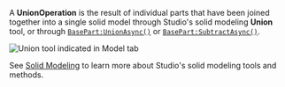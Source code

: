 A **UnionOperation** is the result of individual parts that have been joined
together into a single solid model through Studio's solid modeling **Union**
tool, or through [`BasePart:UnionAsync()`](https://create.roblox.com/docs/reference/engine/classes/BasePart#UnionAsync) or
[`BasePart:SubtractAsync()`](https://create.roblox.com/docs/reference/engine/classes/BasePart#SubtractAsync).

![Union tool
indicated in Model tab](https://prod.docsiteassets.roblox.com/assets/studio/general/Model-Tab-Union.png)

See [Solid Modeling](https://create.roblox.com/docs/parts/solid-modeling) to learn more about
Studio's solid modeling tools and methods.